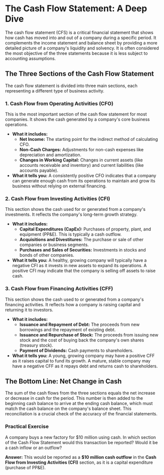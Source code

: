 # The Cash Flow Statement: A Deep Dive

The cash flow statement (CFS) is a critical financial statement that shows how cash has moved into and out of a company during a specific period. It complements the income statement and balance sheet by providing a more detailed picture of a company's liquidity and solvency. It is often considered the most objective of the three statements because it is less subject to accounting assumptions.

## The Three Sections of the Cash Flow Statement

The cash flow statement is divided into three main sections, each representing a different type of business activity.

### 1. Cash Flow from Operating Activities (CFO)
This is the most important section of the cash flow statement for most companies. It shows the cash generated by a company's core business operations.

*   **What it includes:**
    *   **Net Income:** The starting point for the indirect method of calculating CFO.
    *   **Non-Cash Charges:** Adjustments for non-cash expenses like depreciation and amortization.
    *   **Changes in Working Capital:** Changes in current assets (like accounts receivable and inventory) and current liabilities (like accounts payable).
*   **What it tells you:** A consistently positive CFO indicates that a company can generate enough cash from its operations to maintain and grow its business without relying on external financing.

### 2. Cash Flow from Investing Activities (CFI)
This section shows the cash used for or generated from a company's investments. It reflects the company's long-term growth strategy.

*   **What it includes:**
    *   **Capital Expenditures (CapEx):** Purchases of property, plant, and equipment (PP&E). This is typically a cash outflow.
    *   **Acquisitions and Divestitures:** The purchase or sale of other companies or business segments.
    *   **Purchases and Sales of Securities:** Investments in stocks and bonds of other companies.
*   **What it tells you:** A healthy, growing company will typically have a negative CFI as it invests in new assets to expand its operations. A positive CFI may indicate that the company is selling off assets to raise cash.

### 3. Cash Flow from Financing Activities (CFF)
This section shows the cash used to or generated from a company's financing activities. It reflects how a company is raising capital and returning it to investors.

*   **What it includes:**
    *   **Issuance and Repayment of Debt:** The proceeds from new borrowings and the repayment of existing debt.
    *   **Issuance and Repurchase of Stock:** The proceeds from issuing new stock and the cost of buying back the company's own shares (treasury stock).
    *   **Payment of Dividends:** Cash payments to shareholders.
*   **What it tells you:** A young, growing company may have a positive CFF as it raises capital to fund its growth. A mature, stable company may have a negative CFF as it repays debt and returns cash to shareholders.

## The Bottom Line: Net Change in Cash

The sum of the cash flows from the three sections equals the net increase or decrease in cash for the period. This number is then added to the beginning cash balance to arrive at the ending cash balance, which must match the cash balance on the company's balance sheet. This reconciliation is a crucial check of the accuracy of the financial statements.

### Practical Exercise
A company buys a new factory for $10 million using cash. In which section of the Cash Flow Statement would this transaction be reported? Would it be a cash inflow or an outflow?

**Answer:** This would be reported as a **$10 million cash outflow** in the **Cash Flow from Investing Activities (CFI)** section, as it is a capital expenditure (purchase of PP&E).

